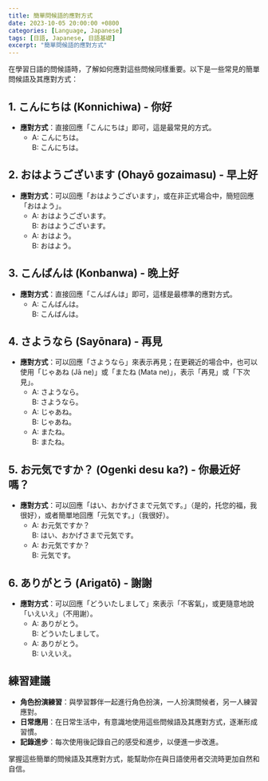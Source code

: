 ```yaml
---
title: 簡單問候語的應對方式
date: 2023-10-05 20:00:00 +0800
categories: [Language, Japanese]
tags: [日語, Japanese, 日語基礎] 
excerpt: "簡單問候語的應對方式"
---
```


在學習日語的問候語時，了解如何應對這些問候同樣重要。以下是一些常見的簡單問候語及其應對方式：

## **1. こんにちは (Konnichiwa) - 你好**
- **應對方式**：直接回應「こんにちは」即可，這是最常見的方式。
  - A: こんにちは。  
    B: こんにちは。

## **2. おはようございます (Ohayō gozaimasu) - 早上好**
- **應對方式**：可以回應「おはようございます」，或在非正式場合中，簡短回應「おはよう」。
  - A: おはようございます。  
    B: おはようございます。
  - A: おはよう。  
    B: おはよう。

## **3. こんばんは (Konbanwa) - 晚上好**
- **應對方式**：直接回應「こんばんは」即可，這樣是最標準的應對方式。
  - A: こんばんは。  
    B: こんばんは。

## **4. さようなら (Sayōnara) - 再見**
- **應對方式**：可以回應「さようなら」來表示再見；在更親近的場合中，也可以使用「じゃあね (Jā ne)」或「またね (Mata ne)」，表示「再見」或「下次見」。
  - A: さようなら。  
    B: さようなら。
  - A: じゃあね。  
    B: じゃあね。
  - A: またね。  
    B: またね。

## **5. お元気ですか？ (Ogenki desu ka?) - 你最近好嗎？**
- **應對方式**：可以回應「はい、おかげさまで元気です。」（是的，托您的福，我很好），或者簡單地回應「元気です。」（我很好）。
  - A: お元気ですか？  
    B: はい、おかげさまで元気です。  
  - A: お元気ですか？  
    B: 元気です。

## **6. ありがとう (Arigatō) - 謝謝**
- **應對方式**：可以回應「どういたしまして」來表示「不客氣」，或更隨意地說「いえいえ」（不用謝）。
  - A: ありがとう。  
    B: どういたしまして。  
  - A: ありがとう。  
    B: いえいえ。

## **練習建議**
- **角色扮演練習**：與學習夥伴一起進行角色扮演，一人扮演問候者，另一人練習應對。
- **日常應用**：在日常生活中，有意識地使用這些問候語及其應對方式，逐漸形成習慣。
- **記錄進步**：每次使用後記錄自己的感受和進步，以便進一步改進。

掌握這些簡單的問候語及其應對方式，能幫助你在與日語使用者交流時更加自然和自信。
